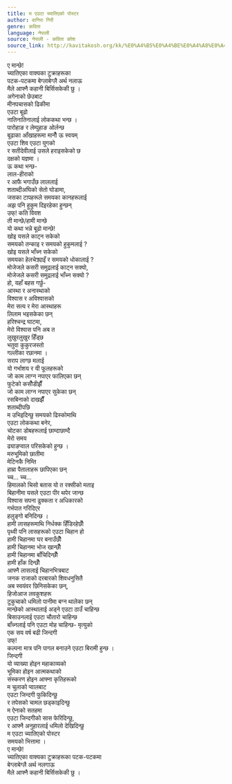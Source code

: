 ```yaml
---
title: म एउटा च्यातिएको पोस्टर
author: वानिरा गिरी
genre: कविता
language: नेपाली
source: नेपाली - कविता कोश
source_link: http://kavitakosh.org/kk/%E0%A4%B5%E0%A4%BE%E0%A4%A8%E0%A4%BF%E0%A4%B0%E0%A4%BE_%E0%A4%97%E0%A4%BF%E0%A4%B0%E0%A5%80
---
```


ए मान्छे!  
च्यातिएका वाक्यका टुक्राहरूका  
पटक-पटकमा बेग्लाबेग्लै अर्थ नलाऊ  
मैले आफ्नै कहानी बिर्सिसकेकी छु ।  
अगेनाको छेउबाट  
मीनपचासको ढिकीमा  
एउटा बूढो  
नातिनातिनालाई लोककथा भन्छ ।  
पारोहाङ र लेम्पुहाङ ओर्लन्छ  
बूढाका आँखाहरूमा मानौँ ऊ स्वयम्  
एउटा शिव एउटा युगको  
र सतीदेवीलाई उसले हराइसकेको छ  
दक्षको यज्ञमा ।  
ऊ कथा भन्छ-  
लाल-हीराको  
र आफै भगाउँछ लाललाई  
शताब्दीअघिको सेतो घोडामा,  
जसका टापहरूले समयका कानहरूलाई  
अझ पनि हुकुम दिइरहेका हुन्छन्  
उफ्! कति विवश  
ती मान्छे/हामी मान्छे  
यो कथा भन्ने बूढो मान्छे!  
खोइ यसले काट्न सकेको  
समयको तन्काइ र समयको हुकुमलाई ?  
खोइ यसले भाँच्न सकेको  
समयका हेलचेक्र्याइँ र समयको धोकालाई ?  
मोजेजले कसरी समुद्रलाई काट्न सक्यो,  
मोजेजले कसरी समुद्रलाई भाँच्न सक्यो ?  
हो, यहाँ बहस गर्छु-  
आस्था र अनास्थाको  
विश्वास र अविश्वासको  
मेरा सत्य र मेरा आस्थाहरू  
लिलाम भइसकेका छन्  
हरिश्चन्द्र घाटमा,  
मेरो विश्वास पनि अब त  
लुखुरलुखुर हिँड्छ  
भतुवा कुकुरजस्तो  
गल्लीका रछानमा ।  
सराप लाग्छ मलाई  
यो गर्भाशय र यी फूलहरूको  
जो काम लाग्न नपाएर फालिएका छन्  
फुटेको कसौँडीझैँ  
जो काम लाग्न नपाएर सुकेका छन्  
रसबिनाको दाखझैँ  
शताब्दीपछि  
म उभिइदिन्छु समयको ढिस्कोमाथि  
एउटा लोककथा बनेर,  
चोटका डोबहरूलाई छाम्दाछाम्दै  
मेरो समय  
ढ्याङप्वाल परिसकेको हुन्छ ।  
मरुभूमिको छातीमा  
मेटिनकै निम्ति  
हाम्रा पैतालाहरू छापिएका छन्  
च्च... च्च...  
हिमालको चिसो बतास यो त रक्सीको मताइ  
बिहानीमा यसले एउटा पीर थपेर जान्छ  
विश्वास सपना ढुक्कता र अधिकारको  
गर्भपात गरिदिएर  
हलुङ्गो बनिदिन्छ ।  
हामी लासहरूमाथि निर्धक्क हिँडिरहेछौँ  
पृथ्वी पनि लासहरूको एउटा चिहान हो  
हामी चिहानमा घर बनाउँछौँ  
हामी चिहानमा भोज खान्छौँ  
हामी चिहानमा बाँचिदिन्छौँ  
हामी हाँक दिन्छौँ  
आफ्नै लासलाई चिहानभित्रबाट  
जनक राजाको दरबारको शिवधनुसितै  
अब स्वयंवर छिनिसकेका छन्,  
हिजोआज लवकुशहरू  
टुकुचाको धमिलो पानीमा बग्न थालेका छन्  
मान्छेको आस्थालाई अड्ने एउटा ठाउँ चाहिन्छ  
बिसाउनलाई एउटा चौतारो चाहिन्छ  
बाँच्नलाई पनि एउटा मोह चाहिन्छ- मृत्युको  
एक सय वर्ष बढी जिन्दगी  
उफ्!  
कल्पना मात्र पनि पागल बनाउने एउटा बिरामी हुन्छ ।  
जिन्दगी  
यो व्याख्या होइन महाकाव्यको  
भूमिका होइन आत्मकथाको  
संस्करण होइन आफ्ना कृतिहरूको  
म चुलाको प्वालबाट  
एउटा जिन्दगी फुकिदिन्छु  
र तपेसको चामल छड्काइदिन्छु  
म ऐनाको सतहमा  
एउटा जिन्दगीको सास फेरिदिन्छु,  
र आफ्नै अनुहारलाई धमिलो देखिदिन्छु  
म एउटा च्यातिएको पोस्टर  
समयको भित्तामा ।  
ए मान्छे!  
च्यातिएका वाक्यका टुक्राहरूका पटक-पटकमा  
बेग्लाबेग्लै अर्थ नलगाऊ  
मैले आफ्नै कहानी बिर्सिसकेकी छु ।
